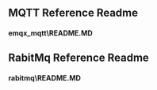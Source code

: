 ## MQTT Reference Readme
#### emqx_mqtt\README.MD

## RabitMq Reference Readme
#### rabitmq\README.MD